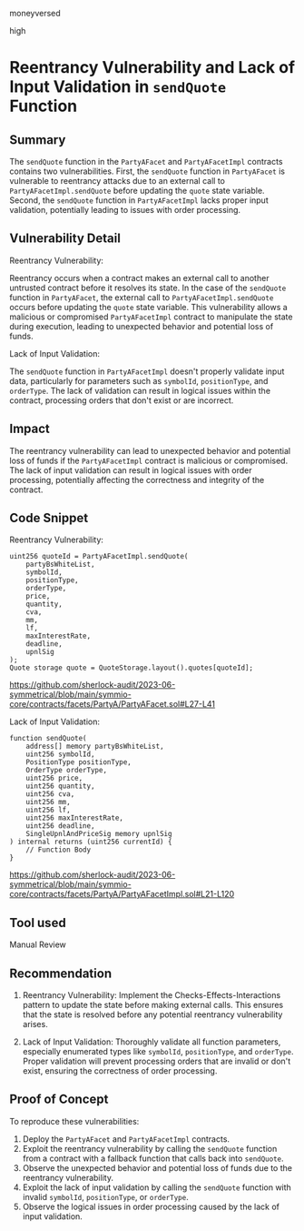 moneyversed

high

# Reentrancy Vulnerability and Lack of Input Validation in `sendQuote` Function

## Summary

The `sendQuote` function in the `PartyAFacet` and `PartyAFacetImpl` contracts contains two vulnerabilities. First, the `sendQuote` function in `PartyAFacet` is vulnerable to reentrancy attacks due to an external call to `PartyAFacetImpl.sendQuote` before updating the `quote` state variable. Second, the `sendQuote` function in `PartyAFacetImpl` lacks proper input validation, potentially leading to issues with order processing.

## Vulnerability Detail

Reentrancy Vulnerability:

Reentrancy occurs when a contract makes an external call to another untrusted contract before it resolves its state. In the case of the `sendQuote` function in `PartyAFacet`, the external call to `PartyAFacetImpl.sendQuote` occurs before updating the `quote` state variable. This vulnerability allows a malicious or compromised `PartyAFacetImpl` contract to manipulate the state during execution, leading to unexpected behavior and potential loss of funds.

Lack of Input Validation:

The `sendQuote` function in `PartyAFacetImpl` doesn't properly validate input data, particularly for parameters such as `symbolId`, `positionType`, and `orderType`. The lack of validation can result in logical issues within the contract, processing orders that don't exist or are incorrect.

## Impact

The reentrancy vulnerability can lead to unexpected behavior and potential loss of funds if the `PartyAFacetImpl` contract is malicious or compromised. The lack of input validation can result in logical issues with order processing, potentially affecting the correctness and integrity of the contract.

## Code Snippet

Reentrancy Vulnerability:
```solidity
uint256 quoteId = PartyAFacetImpl.sendQuote(
    partyBsWhiteList,
    symbolId,
    positionType,
    orderType,
    price,
    quantity,
    cva,
    mm,
    lf,
    maxInterestRate,
    deadline,
    upnlSig
);
Quote storage quote = QuoteStorage.layout().quotes[quoteId];
```

https://github.com/sherlock-audit/2023-06-symmetrical/blob/main/symmio-core/contracts/facets/PartyA/PartyAFacet.sol#L27-L41

Lack of Input Validation:
```solidity
function sendQuote(
    address[] memory partyBsWhiteList,
    uint256 symbolId,
    PositionType positionType,
    OrderType orderType,
    uint256 price,
    uint256 quantity,
    uint256 cva,
    uint256 mm,
    uint256 lf,
    uint256 maxInterestRate,
    uint256 deadline,
    SingleUpnlAndPriceSig memory upnlSig
) internal returns (uint256 currentId) {
    // Function Body
}
```

https://github.com/sherlock-audit/2023-06-symmetrical/blob/main/symmio-core/contracts/facets/PartyA/PartyAFacetImpl.sol#L21-L120

## Tool used

Manual Review

## Recommendation

1. Reentrancy Vulnerability: Implement the Checks-Effects-Interactions pattern to update the state before making external calls. This ensures that the state is resolved before any potential reentrancy vulnerability arises.

2. Lack of Input Validation: Thoroughly validate all function parameters, especially enumerated types like `symbolId`, `positionType`, and `orderType`. Proper validation will prevent processing orders that are invalid or don't exist, ensuring the correctness of order processing.

## Proof of Concept

To reproduce these vulnerabilities:

1. Deploy the `PartyAFacet` and `PartyAFacetImpl` contracts.
2. Exploit the reentrancy vulnerability by calling the `sendQuote` function from a contract with a fallback function that calls back into `sendQuote`.
3. Observe the unexpected behavior and potential loss of funds due to the reentrancy vulnerability.
4. Exploit the lack of input validation by calling the `sendQuote` function with invalid `symbolId`, `positionType`, or `orderType`.
5. Observe the logical issues in order processing caused by the lack of input validation.